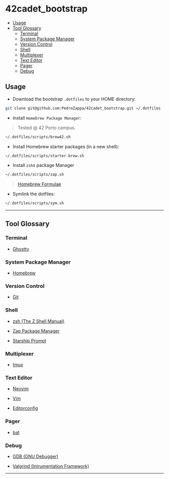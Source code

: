 # 42cadet_bootstrap

<!-- mtoc-start -->

* [Usage](#usage)
* [Tool Glossary](#tool-glossary)
  * [Terminal](#terminal)
  * [System Package Manager](#system-package-manager)
  * [Version Control](#version-control)
  * [Shell](#shell)
  * [Multiplexer](#multiplexer)
  * [Text Editor](#text-editor)
  * [Pager](#pager)
  * [Debug](#debug)

<!-- mtoc-end -->

## Usage

* Download the bootstrap `.dotfiles` to your HOME directory:

```sh
git clone git@github.com:PedroZappa/42cadet_bootstrap.git ~/.dotfiles

```

* Install `Homebrew Package Manager`:

> Tested @ 42 Porto campus.

```sh
~/.dotfiles/scripts/brew42.sh
```

* Install Homebrew starter packages (in a new shell):

```sh
~/.dotfiles/scripts/starter-brew.sh
```

* Install `zsh`s package Manager

```sh
~/.dotfiles/scripts/zap.sh
```

> [Homebrew Formulae](https://formulae.brew.sh/)

* Symlink the dotfiles:

```sh
~/.dotfiles/scripts/sym.sh
```

____

## Tool Glossary

### Terminal

* [Ghostty](https://ghostty.org/)

### System Package Manager

* [Homebrew](https://brew.sh/)

### Version Control

* [Git](https://git-scm.com/)

### Shell

* [zsh (The Z Shell Manual)](https://zsh-manual.netlify.app/the-z-shell-manual)

* [Zap  Package Manager](https://www.zapzsh.com/)

* [Starship Prompt](https://starship.rs/)

### Multiplexer

* [tmux](https://tmux.github.io/)

### Text Editor

* [Neovim](https://neovim.io/)

* [Vim](https://www.vim.org/)

* [Editorconfig](https://editorconfig.org/)

### Pager

* [bat](https://github.com/sharkdp/bat)

### Debug

* [GDB (GNU Debugger)](https://sourceware.org/gdb/current/onlinedocs/gdb)

* [Valgrind (Intrumentation Framework)](https://valgrind.org/)

____
